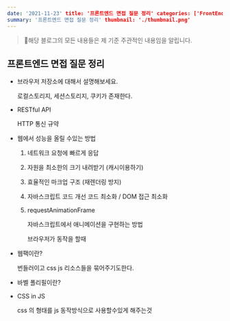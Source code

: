 ```yaml
---
date: '2021-11-23' title: '프론트엔드 면접 질문 정리' categories: ['FrontEnd']
summary: '프론트엔드 면접 질문 정리' thumbnail: './thumbnail.png'
---
```


> 📍해당 블로그의 모든 내용들은 제 기준 주관적인 내용임을 알립니다.

## 프론트엔드 면접 질문 정리

   





- 브라우저 저장소에 대해서 설명해보세요.

  로컬스토리지, 세션스토리지, 쿠키가 존재한다.



- RESTful API

  HTTP 통신 규약



- 웹에서 성능을 올릴 수있는 방법

  1. 네트워크 요청에 빠르게 응답

  2. 자원을 최소한의 크기 내려받기 (캐시이용하기)

  3. 효율적인 마크업 구조 (재렌더링 방지)

  4. 자바스크립트 코드 개선
     코드 최소화 / DOM 접근 최소화

  5. requestAnimationFrame 

     자바스크립트에서 애니메이션을 구현하는 방법

     브라우저가 동작을 할때 



- 웹팩이란?

  번들러이고 css js 리소스들을 묶어주기도한다.



- 바벨 폴리필이란? 

  

- CSS in JS 

  css 의 형태를 js 동작방식으로 사용할수있게 해주는것
